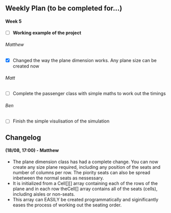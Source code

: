 ## Weekly Plan (to be completed for...)
#### Week 5
- [ ] **Working example of the project**

###### Matthew
- [x] Changed the way the plane dimension works. Any plane size can be created now

###### Matt
- [ ] Complete the passenger class with simple maths to work out the timings

###### Ben
- [ ] Finish the simple visulisation of the simulation

## Changelog
#### (18/08, 17:00) - Matthew
* The plane dimension class has had a complete change. You can now create any size plane required, including any position of the seats and number of columns per row. The piority seats can also be spread inbetween the normal seats as nessessary.
* It is initialized from a Cell[][] array containing each of the rows of the plane and in each row theCell[] array contains all of the seats (cells), including aisles or non-seats.
* This array can EASILY be created programmatically and siginificantly eases the process of working out the seating order.
